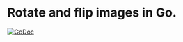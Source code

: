 # Rotate and flip images in Go.

[![GoDoc](https://godoc.org/github.com/ncruces/rotateflip?status.svg)](https://godoc.org/github.com/ncruces/rotateflip)
